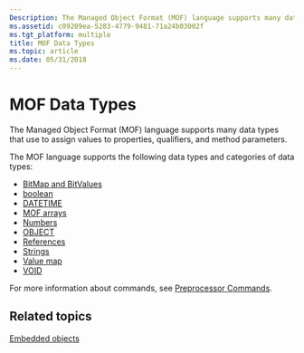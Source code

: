 ```yaml
---
Description: The Managed Object Format (MOF) language supports many data types that use to assign values to properties, qualifiers, and method parameters.
ms.assetid: c09209ea-5283-4779-9481-71a24b03002f
ms.tgt_platform: multiple
title: MOF Data Types
ms.topic: article
ms.date: 05/31/2018
---
```


# MOF Data Types

The Managed Object Format (MOF) language supports many data types that use to assign values to properties, qualifiers, and method parameters.

The MOF language supports the following data types and categories of data types:

-   [BitMap and BitValues](bitmap-and-bitvalues.md)
-   [boolean](boolean.md)
-   [DATETIME](date-and-time-format.md)
-   [MOF arrays](mof-arrays.md)
-   [Numbers](numbers.md)
-   [OBJECT](object.md)
-   [References](references.md)
-   [Strings](strings.md)
-   [Value map](value-map.md)
-   [VOID](void.md)

For more information about commands, see [Preprocessor Commands](preprocessor-commands.md).

## Related topics

<dl> <dt>

[Embedded objects](embedded-objects.md)
</dt> </dl>

 

 



